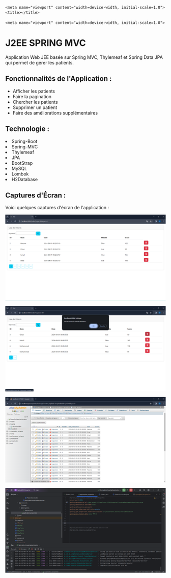 <!DOCTYPE html>
<html lang="en">
<head>
    <meta charset="UTF-8">

    <meta name="viewport" content="width=device-width, initial-scale=1.0"><title></title>

    <meta name="viewport" content="width=device-width, initial-scale=1.0">
    

</head>
<body>
    <h1>J2EE SPRING MVC</h1>
    <p> Application Web JEE basée sur Spring MVC, Thylemeaf et Spring Data JPA qui permet de gérer les patients.</p>
    <h2>Fonctionnalités de l'Application :</h2>
<ul>
    <li>Afficher les patients</li>
    <li>Faire la pagination</li>
    <li>Chercher les patients</li>
    <li>Supprimer un patient</li>
    <li>Faire des améliorations supplémentaires</li>
</ul>
<h2>Technologie :</h2>
<li>Spring-Boot</li>
<li>Spring-MVC</li>
<li>Thylemeaf</li>
<li>JPA</li>
<li>BootStrap</li>
<li>MySQL</li>
<li>Lombok</li>
<li>H2Database</li>

<h2>Captures d'Écran :</h2>
<p>Voici quelques captures d'écran de l'application :</p>


![img_1.png](img_1.png)

![img_2.png](img_2.png)

![img_3.png](img_3.png)

![img_4.png](img_4.png)



</body>
</html>
